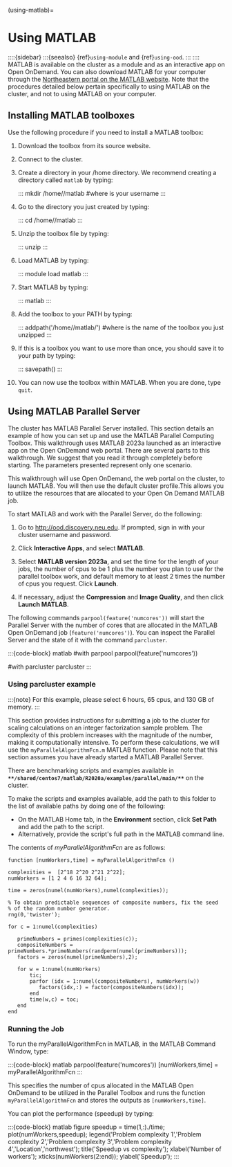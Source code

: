 (using-matlab)=
# Using MATLAB

::::{sidebar}
:::{seealso}
{ref}`using-module` and {ref}`using-ood`.
:::
::::
MATLAB is available on the cluster as a module and as an interactive app on Open OnDemand. You can also download MATLAB for your computer through the [Northeastern portal on the MATLAB website](https://www.mathworks.com/academia/tah-portal/northeastern-university-30294223.html). Note that the procedures detailed below pertain specifically to using MATLAB on the cluster, and not to using MATLAB on your computer.

## Installing MATLAB toolboxes

Use the following procedure if you need to install a MATLAB toolbox:

1. Download the toolbox from its source website.

1. Connect to the cluster.

1. Create a directory in your /home directory. We recommend creating a directory called `matlab` by typing:

   :::
   mkdir /home/<username>/matlab  #where <username> is your username
   :::

1. Go to the directory you just created by typing:

   :::
   cd /home/<username>/matlab
   :::

1. Unzip the toolbox file by typing:

   :::
   unzip <toolboxname>
   :::

1. Load MATLAB by typing:

   :::
   module load matlab
   :::

1. Start MATLAB by typing:

   :::
   matlab
   :::

1. Add the toolbox to your PATH by typing:

   :::
   addpath('/home/<username>/matlab/<toolbox>') #where <toolbox> is the name of the toolbox you just unzipped
   :::

1. If this is a toolbox you want to use more than once, you should save it to your path by typing:

   :::
   savepath()
   :::

1. You can now use the toolbox within MATLAB. When you are done, type `quit`.

## Using MATLAB Parallel Server

The cluster has MATLAB Parallel Server installed. This section details an example of how you can set up and use the MATLAB Parallel Computing Toolbox. This walkthrough uses MATLAB 2023a launched as an interactive app on the Open OnDemand web portal. There are several parts to this walkthrough. We suggest that you read it through completely before starting. The parameters presented represent only one scenario.

This walkthrough will use Open OnDemand, the web portal on the cluster, to launch MATLAB. You will then use the default cluster profile.This allows you to utilize the resources that are allocated to your Open On Demand MATLAB job.

To start MATLAB and work with the Parallel Server, do the following:

1. Go to <http://ood.discovery.neu.edu>. If prompted, sign in with your cluster username and password.

1. Click **Interactive Apps**, and select **MATLAB**.

1. Select **MATLAB version 2023a**, and set the time for the length of your jobs, the number of cpus to be 1 plus the number you plan to use for the parallel toolbox work, and default memory to at least 2 times the number of cpus you request. Click **Launch**.

1. If necessary, adjust the **Compression** and **Image Quality**, and then click **Launch MATLAB**.

The following commands `parpool(feature('numcores'))` will start the Parallel Server with the number of cores that are allocated in the MATLAB Open OnDemand job (`feature('numcores')`). You can inspect the Parallel Server and the state of it with the command `parcluster`.

:::{code-block} matlab
#with parpool
parpool(feature('numcores'))

#with parcluster
parcluster
:::

### Using parcluster example

:::{note}
For this example, please select 6 hours, 65 cpus, and 130 GB of memory.
:::

This section provides instructions for submitting a job to the cluster for scaling calculations on an integer factorization sample problem. The complexity of this problem increases with the magnitude of the number, making it computationally intensive. To perform these calculations, we will use the `myParallelAlgorithmFcn.m` MATLAB function. Please note that this section assumes you have already started a MATLAB Parallel Server.

There are benchmarking scripts and examples available in **`**/shared/centos7/matlab/R2020a/examples/parallel/main/**`** on the cluster.

To make the scripts and examples available, add the path to this folder to the list of available paths by doing one of the following:

- On the MATLAB Home tab, in the **Environment** section, click **Set Path** and add the path to the script.
- Alternatively, provide the script's full path in the MATLAB command line.

The contents of _myParallelAlgorithmFcn_ are as follows:

```{code-block} matlab
function [numWorkers,time] = myParallelAlgorithmFcn ()

complexities =  [2^18 2^20 2^21 2^22];
numWorkers = [1 2 4 6 16 32 64];

time = zeros(numel(numWorkers),numel(complexities));

% To obtain predictable sequences of composite numbers, fix the seed
% of the random number generator.
rng(0,'twister');

for c = 1:numel(complexities)

   primeNumbers = primes(complexities(c));
   compositeNumbers =    primeNumbers.*primeNumbers(randperm(numel(primeNumbers)));
   factors = zeros(numel(primeNumbers),2);

   for w = 1:numel(numWorkers)
       tic;
       parfor (idx = 1:numel(compositeNumbers), numWorkers(w))
          factors(idx,:) = factor(compositeNumbers(idx));
       end
       time(w,c) = toc;
   end
end
```

### Running the Job
To run the myParallelAlgorithmFcn in MATLAB, in the MATLAB Command Window, type:

:::{code-block} matlab
parpool(feature('numcores'))
[numWorkers,time] = myParallelAlgorithmFcn
:::

This specifies the number of cpus allocated in the MATLAB Open OnDemand to be utilized in the Parallel Toolbox and runs the function `myParallelAlgorithmFcn` and stores the outputs as `[numWorkers,time]`.

You can plot the performance (speedup) by typing:

:::{code-block} matlab
figure
speedup = time(1,:)./time;
plot(numWorkers,speedup);
legend('Problem complexity 1','Problem complexity 2','Problem complexity 3','Problem complexity 4','Location','northwest');
title('Speedup vs complexity');
xlabel('Number of workers');
xticks(numWorkers(2:end));
ylabel('Speedup');
:::